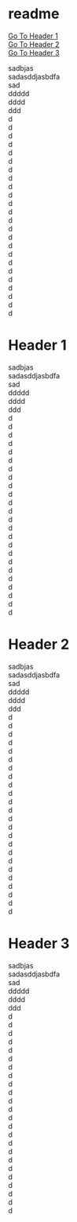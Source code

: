 # readme

[Go To Header 1](#Header1)  
[Go To Header 2](#Header2)  
[Go To Header 3](#Header3)  

sadbjas  
sadasddjasbdfa  
sad  
ddddd  
dddd  
ddd  
d  
d  
d  
d  
d  
d  
d  
d  
d  
d  
d  
d  
d  
d  
d  
d  
d  
d  
d  
d  
d  
d  
d  
d 
# Header 1
sadbjas  
sadasddjasbdfa  
sad  
ddddd  
dddd  
ddd  
d  
d  
d  
d  
d  
d  
d  
d  
d  
d  
d  
d  
d  
d  
d  
d  
d  
d  
d  
d  
d  
d  
d  
d 


# Header 2  
sadbjas  
sadasddjasbdfa  
sad  
ddddd  
dddd  
ddd  
d  
d  
d  
d  
d  
d  
d  
d  
d  
d  
d  
d  
d  
d  
d  
d  
d  
d  
d  
d  
d  
d  
d  
d 

# Header 3  
sadbjas  
sadasddjasbdfa  
sad  
ddddd  
dddd  
ddd  
d  
d  
d  
d  
d  
d  
d  
d  
d  
d  
d  
d  
d  
d  
d  
d  
d  
d  
d  
d  
d  
d  
d  
d 

